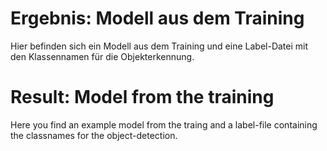 # Ergebnis: Modell aus dem Training
Hier befinden sich ein Modell aus dem Training und eine Label-Datei mit den Klassennamen für die Objekterkennung.

# Result: Model from the training
Here you find an example model from the traing and a label-file containing the classnames for the object-detection.
